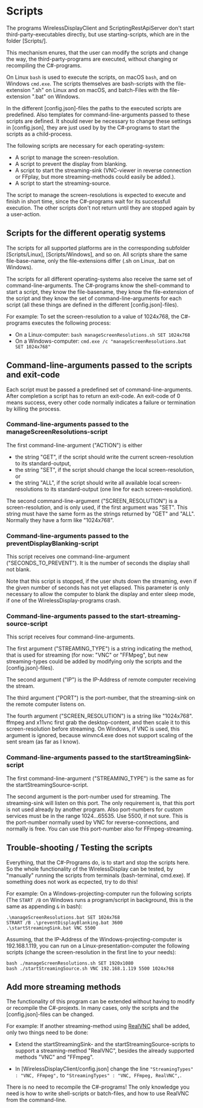 # Scripts

The programs WirelessDisplayClient and ScriptingRestApiServer don't start 
third-party-executables directly, but use starting-scripts, which are in the 
folder [Scripts/<operating-system>].

This mechanism enures, that the user can modify the scripts and change the
way, the third-party-programs are executed, without changing or 
recompiling the C#-programs.

On Linux `bash` is used to execute the scripts, on macOS `bash`, and on 
Windows `cmd.exe`. The scripts themselves are bash-scripts with the 
file-extension ".sh" on Linux and on macOS, and batch-Files with
the file-extension ".bat" on Windows.

In the different [config.json]-files the paths to the executed scripts are 
predefined. Also templates for command-line-arguments passed to these scripts 
are defined. It should never be necessary to change
these settings in [config.json], they are just used by 
by the C#-programs to start the scripts as a child-process. 

The following scripts are necessary for each operating-system:

- A script to manage the screen-resolution.
- A script to prevent the display from blanking.
- A script to start the streaming-sink (VNC-viewer in reverse connection
  or FFplay, but more streaming-methods could easily be added.).
- A script to start the streaming-source.

The script to manage the screen-resolutions is expected to execute and 
finish in short time, since the C#-programs wait for its successfull execution. 
The other scripts don't not return until they are stopped again by a 
user-action.

## Scripts for the different operatig systems

The scripts for all supported platforms are in the corresponding subfolder
[Scripts/Linux], [Scripts/Windows], and so on. All scripts share the same 
file-base-name, only the file-extensions differ (.sh on Linux, .bat on Windows).

The scripts for all different operating-systems also receive the same set of 
command-line-arguments. The C#-programs know the shell-command to start a 
script, they know the file-basename, they know the file-extension of the script
and they know the set of command-line-arguments for each script (all these 
things are defined in the different [config.json]-files).

For example: To set the screen-resolution to a value of 1024x768, the 
C#-programs executes the following process:

- On a Linux-computer: `bash manageScreenResolutions.sh SET 1024x768`
- On a Windows-computer: `cmd.exe /c "manageScreenResolutions.bat SET 1024x768"`

## Command-line-arguments passed to the scripts and exit-code

Each script must be passed a predefined set of command-line-arguments. After
completion a script has to return an exit-code. An exit-code of 0 means
success, every other code normally indicates a failure or termination by
killing the process.

### Command-line-arguments passed to the manageScreenResolutions-script

The first command-line-argument ("ACTION") is either 

- the string "GET", if the script should write the current screen-resolution
  to its standard-output,
- the string "SET", if the script should change the local screen-resolution, or
- the string "ALL", if the script should write all available local
  screen-resolutions to its standard-output (one line for each
  screen-resolution).

The second command-line-argument ("SCREEN_RESOLUTION") is a screen-resolution, 
and is only used, if the first argument was "SET". This string must have the 
same form as the strings returned by "GET" and "ALL". Normally they have a form 
like "1024x768".

### Command-line-arguments passed to the preventDisplayBlanking-script

This script receives one command-line-argument ("SECONDS_TO_PREVENT"). It is
the number of seconds the display shall not blank.

Note that this script is stopped, if the user shuts down the streaming, even
if the given number of seconds has not yet ellapsed. This parameter is 
only necessary to allow the computer to blank the display and enter sleep mode,
if one of the WirelessDisplay-programs crash.

### Command-line-arguments passed to the start-streaming-source-script

This script receives four command-line-arguments.

The first argument ("STREAMING_TYPE") is a string indicating the method,
that is used for streaming (for now: "VNC" or "FFMpeg", but new streaming-types
could be added by modifying only the scripts and the [config.json]-files).

The second argument ("IP") is the IP-Address of remote computer receiving the 
stream.

The third argument ("PORT") is the port-number, that the streaming-sink on
the remote computer listens on.

The fourth argument ("SCREEN_RESOLUTION") is a string like "1024x768". ffmpeg
and x11vnc first grab the desktop-content, and then scale it to this 
screen-resolution before streaming. On Windows, if VNC is used, this argument
is ignored, because winvnc4.exe does not support scaling of the sent sream
(as far as I know).

### Command-line-arguments passed to the startStreamingSink-script

The first command-line-argument ("STREAMING_TYPE") is the same as for the
startStreamingSource-script.

The second argument is the port-number used for streaming. The streaming-sink
will listen on this port. The only requirement is, that this port is not 
used already by another program. Also port-numbers for custom services must 
be in the range 1024...65535. Use 5500, if not sure. This is the port-number
normally used by VNC for reverse-connections, and normally is free. You can
use this port-number also for FFmpeg-streaming. 

## Trouble-shooting / Testing the scripts 

Everything, that the C#-Programs do, is to start and stop the scripts here.
So the whole functionality of the WirelessDisplay can be tested, by "manually"
running the scripts from terminals (bash-terminal, cmd.exe).  If something does 
not work as ecpected, try to do this!

For example: On a Windows-projecting-computer run the following scripts (The 
`START /B` on Windows runs a program/script in background, this is the same
as appending `&` in bash):

```
.\manageScreenResolutions.bat SET 1024x768
STRART /B .\preventDisplayBlanking.bat 3600
.\startStreamingSink.bat VNC 5500
```

Assuming, that the IP-Address of the Windows-projecting-computer is 
192.168.1.119, you can run on a Linux-presentation-computer the following 
scripts (change the screen-resolution in the first line to your needs):

```
bash ./manageScreenResolutions.sh SET 1920x1080
bash ./startStreamingSource.sh VNC 192.168.1.119 5500 1024x768
```

## Add more streaming methods

The functionality of this program can be extended without having to modify or 
recompile the C#-projexts. In many cases, only the scripts and the 
[config.json]-files can be changed.

For example: If another streaming-method using 
[RealVNC](https://www.realvnc.com/) shall be added, only two things need to be 
done:

- Extend the startStreamingSink- and the startStreamingSource-scripts to 
  support a streaming-method "RealVNC", besides the already supported
  methods "VNC" and "FFmpeg".

- In [WirelessDisplayClient/config.json] change the line
  `"StreamingTypes" : "VNC, FFmpeg",` to 
  `"StreamingTypes" : "VNC, FFmpeg, RealVNC",`.

There is no need to recompile the C#-programs! The only knowledge you need is
how to write shell-scripts or batch-files, and how to use RealVNC from the 
command-line.



